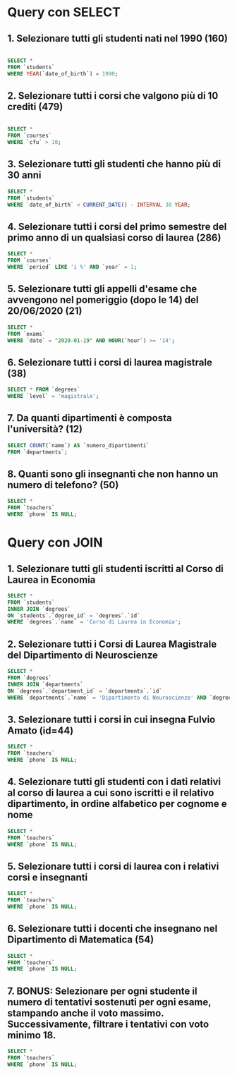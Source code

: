 # Query con SELECT

## 1. Selezionare tutti gli studenti nati nel 1990 (160)

```sql

SELECT *
FROM `students`
WHERE YEAR(`date_of_birth`) = 1990;

```

## 2. Selezionare tutti i corsi che valgono più di 10 crediti (479)

```sql

SELECT *
FROM `courses`
WHERE `cfu` > 10;

```
## 3. Selezionare tutti gli studenti che hanno più di 30 anni

```sql
SELECT *
FROM `students`
WHERE `date_of_birth` < CURRENT_DATE() - INTERVAL 30 YEAR;
```

## 4. Selezionare tutti i corsi del primo semestre del primo anno di un qualsiasi corso di laurea (286)

```sql
SELECT *
FROM `courses`
WHERE `period` LIKE 'i %' AND `year` = 1;
```

## 5. Selezionare tutti gli appelli d'esame che avvengono nel pomeriggio (dopo le 14) del 20/06/2020 (21)

```sql
SELECT *
FROM `exams`
WHERE `date` = "2020-01-19" AND HOUR(`hour`) >= '14';
```

## 6. Selezionare tutti i corsi di laurea magistrale (38)

```sql
SELECT * FROM `degrees`
WHERE `level` = 'magistrale';
```

## 7. Da quanti dipartimenti è composta l'università? (12)

```sql
SELECT COUNT(`name`) AS `numero_dipartimenti`
FROM `departments`;
```

## 8. Quanti sono gli insegnanti che non hanno un numero di telefono? (50)

```sql
SELECT *
FROM `teachers`
WHERE `phone` IS NULL;
```

# Query con JOIN

## 1. Selezionare tutti gli studenti iscritti al Corso di Laurea in Economia

```sql
SELECT *
FROM `students`
INNER JOIN `degrees`
ON `students`.`degree_id` = `degrees`.`id`
WHERE `degrees`.`name` = 'Corso di Laurea in Economia';
```

## 2. Selezionare tutti i Corsi di Laurea Magistrale del Dipartimento di Neuroscienze

```sql
SELECT *
FROM `degrees`
INNER JOIN `departments`
ON `degrees`.`department_id` = `departments`.`id`
WHERE `departments`.`name` = 'Dipartimento di Neuroscienze' AND `degrees`.`level` = 'magistrale';
```

## 3. Selezionare tutti i corsi in cui insegna Fulvio Amato (id=44)

```sql
SELECT *
FROM `teachers`
WHERE `phone` IS NULL;
```

## 4. Selezionare tutti gli studenti con i dati relativi al corso di laurea a cui sono iscritti e il relativo dipartimento, in ordine alfabetico per cognome e nome

```sql
SELECT *
FROM `teachers`
WHERE `phone` IS NULL;
```

## 5. Selezionare tutti i corsi di laurea con i relativi corsi e insegnanti

```sql
SELECT *
FROM `teachers`
WHERE `phone` IS NULL;
```

## 6. Selezionare tutti i docenti che insegnano nel Dipartimento di Matematica (54)

```sql
SELECT *
FROM `teachers`
WHERE `phone` IS NULL;
```

## 7. BONUS: Selezionare per ogni studente il numero di tentativi sostenuti per ogni esame, stampando anche il voto massimo. Successivamente, filtrare i tentativi con voto minimo 18.

```sql
SELECT *
FROM `teachers`
WHERE `phone` IS NULL;
```
